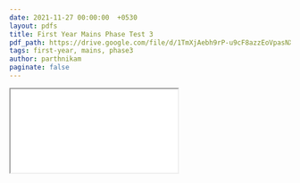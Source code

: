 ```yaml
---
date: 2021-11-27 00:00:00  +0530
layout: pdfs
title: First Year Mains Phase Test 3
pdf_path: https://drive.google.com/file/d/1TmXjAebh9rP-u9cF8azzEoVpasNX3oU2/preview?usp=drive_link
tags: first-year, mains, phase3
author: parthnikam
paginate: false
---
```


<iframe class="embed-pdf" src="{{ page.pdf_path }}#toolbar=0" seamless="seamless" scrolling="no" style="overflow:hidden"></iframe>
